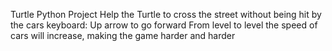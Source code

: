 Turtle Python Project
Help the Turtle to cross the street without being hit by the cars
keyboard: Up arrow to go forward
From level to level the speed of cars will increase, making the game harder and harder
